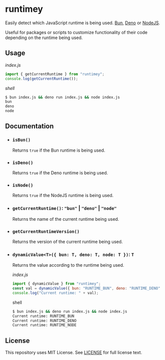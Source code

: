 # runtimey
Easily detect which JavaScript runtime is being used. [Bun](https://bun.sh/), [Deno](https://deno.com/runtime) or [NodeJS](https://nodejs.org/).

Useful for packages or scripts to customize functionality of their code depending on the runtime being used.



## Usage

*index.js*

```javascript
import { getCurrentRuntime } from "runtimey";
console.log(getCurrentRuntime());
```

*shell*

```bash
$ bun index.js && deno run index.js && node index.js
bun
deno
node
```



## Documentation

- ### `isBun()`

  Returns `true` if the Bun runtime is being used.

- ### `isDeno()`

  Returns `true` if the Deno runtime is being used.

- ### `isNode()`

  Returns `true` if the NodeJS runtime is being used.

- ### `getCurrentRuntime()`: `"bun"` | `"deno"` | `"node"`

  Returns the name of the current runtime being used.

- ### `getCurrentRuntimeVersion()`

  Returns the version of the current runtime being used.

- ### `dynamicValue<T>({ bun: T, deno: T, node: T })`: `T`

  Returns the value according to the runtime being used.
  
  *index.js*
  
  ```javascript
  import { dynamicValue } from "runtimey";
  const val = dynamicValue({ bun: "RUNTIME_BUN", deno: "RUNTIME_DENO", node: "RUNTIME_NODE" });
  console.log("Current runtime: " + val);
  ```
  
  shell
  
  ```bash
  $ bun index.js && deno run index.js && node index.js
  Current runtime: RUNTIME_BUN
  Current runtime: RUNTIME_DENO
  Current runtime: RUNTIME_NODE
  ```
  
  

## License

This repository uses MIT License. See [LICENSE](https://github.com/tr1ckydev/runtimey/blob/main/LICENSE) for full license text.

